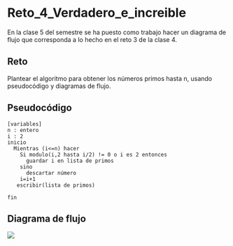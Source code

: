 # Reto_4_Verdadero_e_increible
En la clase 5 del semestre se ha puesto como trabajo hacer un diagrama de flujo que corresponda a lo hecho en el reto 3 de la clase 4.

## Reto
Plantear el algoritmo para obtener los números primos hasta n, usando pseudocódigo y diagramas de flujo.

## Pseudocódigo
```
[variables]
n : entero
i : 2
inicio
  Mientras (i<=n) hacer
    Si modulo(i,2 hasta i/2) != 0 o i es 2 entonces
      guardar i en lista de primos
    sino
      descartar número
    i=i+1
   escribir(lista de primos)
  
fin
```
## Diagrama de flujo
[![](https://mermaid.ink/img/pako:eNpNks1u2zAMx1-F0MnFEiztMUA2rLWbfi0I0Jxm9yBYbELUlgxJ7jA4fqSddutlwPJiI-2miC_mx58_UpQ6VTqDaq6eK_ez3GkfYZMWFvj7lq8ObzV6F6DxVPNvp0PUYJ-m0y9wlay110CLGYdL9GDolQId_lhAGz3CBSDQ54uzEXYFUpR22auuWu0nEHB7eGNtBR4DmdaBQag0uAa9LoUzYdC8H8tTKb_t1jIHBOrhJAzX3cqNI0pqzFxLZplnDx94DDBjIuhq29rTPk8nFXCXkyjPwQHM3jO3U85keVadsgyFSDY60IwNhHXj8agX0k0ygI7nzzi0yZd8dKM92Fb2KtNUJCvlo48rHgg3ohVjycZ9kmIo-V6k7P0-BuadJMW4Z2Pd_ftLC_u1l9b7x8Pv_UNCtTDJjz3OhpVtRCvGWnQrt79MaEGfzgfiJcdSNVHco9Zk-FF0Ei5U3GGNhZqzydO_FKqwPet0G93jL1uqefQtTpR37XZ3dNrG6Igp6a3X9THYaPvDOXafdRXYR0PR-e_jCxweYv8fblrUMw?type=png)](https://mermaid.live/edit#pako:eNpNks1u2zAMx1-F0MnFEiztMUA2rLWbfi0I0Jxm9yBYbELUlgxJ7jA4fqSddutlwPJiI-2miC_mx58_UpQ6VTqDaq6eK_ez3GkfYZMWFvj7lq8ObzV6F6DxVPNvp0PUYJ-m0y9wlay110CLGYdL9GDolQId_lhAGz3CBSDQ54uzEXYFUpR22auuWu0nEHB7eGNtBR4DmdaBQag0uAa9LoUzYdC8H8tTKb_t1jIHBOrhJAzX3cqNI0pqzFxLZplnDx94DDBjIuhq29rTPk8nFXCXkyjPwQHM3jO3U85keVadsgyFSDY60IwNhHXj8agX0k0ygI7nzzi0yZd8dKM92Fb2KtNUJCvlo48rHgg3ohVjycZ9kmIo-V6k7P0-BuadJMW4Z2Pd_ftLC_u1l9b7x8Pv_UNCtTDJjz3OhpVtRCvGWnQrt79MaEGfzgfiJcdSNVHco9Zk-FF0Ei5U3GGNhZqzydO_FKqwPet0G93jL1uqefQtTpR37XZ3dNrG6Igp6a3X9THYaPvDOXafdRXYR0PR-e_jCxweYv8fblrUMw)
